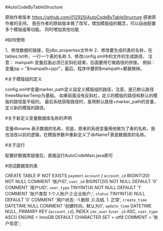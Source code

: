 #AutoCodeByTableStructure

原始作者版本
https://github.com/j112929/AutoCodeByTableStructure
感谢原作者的支持。
我在作者的原始版本做了改写，增加模版组的概念，可以自由配置多个模版组等功能。
同时增加其他功能

#如何使用

1、修改数据的链接，在jdbc.properties文件中
2、修改要生成的表的名称，在tables.txt中，一行一个表的名称
3、修改config.xml中的文件的生成路径，
注意：
 mainpath 变量后面必须已反斜杠结束，后面要用它做路径的拼接。
 例如：变量jsp = "$mainpath+jsp/"，最后，程序中要把$mainpath+都替换掉。
 
#关于模版组的定义

config.xml中变量marker_path定义自定义模版组的路径，注意，是已默认路径freeeMarkerTemp为基础。
如果前面没有反斜杠，定义的模版的路径和默认的模版的路径是平级的。
最后系统获取路径时，是用默认路径+marker_path的变量，定义新的模版的路径。

#关于新定义变量数据库名称的声明

变量dbname 表示数据的名称，但是，原来的系统变量用他做为了表的名称，我也没改以前的逻辑，在模版参数中重新定义了dbNameT表是数据库的名称。

#关于运行

配置好数据库链接后，直接运行AutoCodeMain.java即可

#测试数据库的表

CREATE TABLE IF NOT EXISTS `payment`.`account` (
  `account_id` BIGINT(20) NOT NULL COMMENT '账户ID',
  `user_id` BIGINT(20) NOT NULL DEFAULT '0' COMMENT '用户UID',
  `user_type` TINYINT(4) NOT NULL DEFAULT '1' COMMENT '账户类型  1:个人账户;2:企业账户;',
  `status` TINYINT(4) NULL DEFAULT '0' COMMENT '用户状态: -1.删除 ,0.冻结. 1. 正常',
  `create_time` DATETIME NULL COMMENT '创建时间，默认为0',
  `update_time` DATETIME NULL,
  PRIMARY KEY (`account_id`),
  INDEX `idx_user` (`user_id` ASC, `user_type` ASC))
ENGINE = InnoDB
DEFAULT CHARACTER SET = utf8
COMMENT = '账户信息';